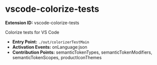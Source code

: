 # vscode-colorize-tests

**Extension ID:** vscode-colorize-tests

Colorize tests for VS Code

* **Entry Point:** `./out/colorizerTestMain`
* **Activation Events:** onLanguage:json
* **Contribution Points:** semanticTokenTypes, semanticTokenModifiers, semanticTokenScopes, productIconThemes
